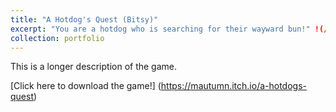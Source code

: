 ```yaml
---
title: "A Hotdog's Quest (Bitsy)"
excerpt: "You are a hotdog who is searching for their wayward bun!" !(/images/homepage.png)
collection: portfolio
---
```


This is a longer description of the game.

[Click here to download the game!] (https://mautumn.itch.io/a-hotdogs-quest)
